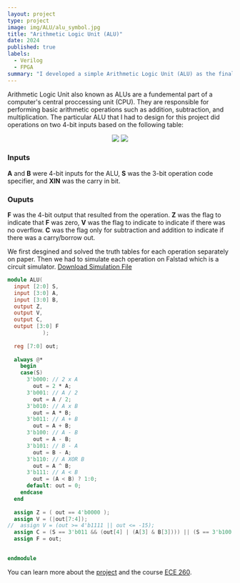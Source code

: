 ```yaml
---
layout: project
type: project
image: img/ALU/alu_symbol.jpg
title: "Arithmetic Logic Unit (ALU)"
date: 2024
published: true
labels:
  - Verilog
  - FPGA
summary: "I developed a simple Arithmetic Logic Unit (ALU) as the final project of ECE 260"
---
```


Arithmetic Logic Unit also known as ALUs are a fundemental part of a computer's central proccessing unit (CPU). They are responsible for performing basic arithmetic operations such as addition, subtraction, and multiplication. The particular ALU that I had to design for this project did operations on two 4-bit inputs based on the following table: 

<div style="text-align:center;">
  <img src="{{ "/img/ALU/table.png" | relative_url }}"     >
  <img src="{{ "/img/ALU/schematic.png" | relative_url }}" >
</div>

### Inputs
**A** and **B** were 4-bit inputs for the ALU, **S** was the 3-bit operation code specifier, and **XIN** was the carry in bit.

### Ouputs
**F** was the 4-bit output that resulted from the operation. **Z** was the flag to indicate that **F** was zero, **V** was the flag to indicate to indicate if there was no overflow. **C** was the flag only for subtraction and addition to indicate if there was a carry/borrow out.

We first desgined and solved the truth tables for each operation separately on paper. Then we had to simulate each operation on Falstad which is a circuit simulator. 
<a href="{{ '/downloads/alu.txt' | relative_url }}" download>
  Download Simulation File
</a>

```verilog
module ALU( 
  input [2:0] S, 
  input [3:0] A,
  input [3:0] B,
  output Z, 
  output V, 
  output C,
  output [3:0] F 
           );
  
  reg [7:0] out;
  
  always @* 
    begin
  	case(S)
      3'b000: // 2 x A
      	out = 2 * A;
      3'b001: // A / 2
        out = A / 2;
      3'b010: // A x B
      	out = A * B;
      3'b011: // A + B
      	out = A + B;
      3'b100: // A - B
      	out = A - B;
      3'b101: // B - A
        out = B - A;
      3'b110: // A XOR B
        out = A ^ B;
      3'b111: // A < B
        out = (A < B) ? 1:0;  
      default: out = 0;
    endcase
  end
  
  assign Z = ( out == 4'b0000 );
  assign V = (|out[7:4]);
//  assign V = (out >= 4'b1111 || out <= -15);
  assign C = (S == 3'b011 && (out[4] | (A[3] & B[3]))) || (S == 3'b100 && (A[3] < B[3])) || (S == 3'b101 && (B[3] < A[3]));
  assign F = out;

    
endmodule
```

You can learn more about the [project](https://sites.google.com/view/ee260/homework/alu-project?authuser=0) and the course [ECE 260](https://catalog.manoa.hawaii.edu/preview_course_nopop.php?catoid=2&coid=36706).
